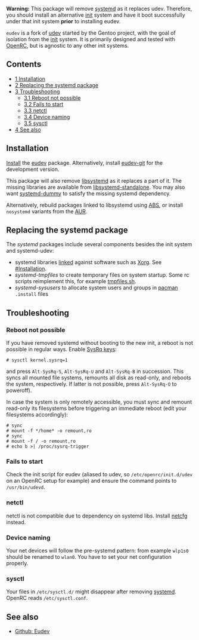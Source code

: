 **Warning:** This package will remove [systemd](/index.php/Systemd "Systemd") as it replaces udev. Therefore, you should install an alternative [init](/index.php/Init "Init") system and have it boot successfully under that init system **prior** to installing eudev.

`eudev` is a fork of [udev](/index.php/Udev "Udev") started by the Gentoo project, with the goal of isolation from the [init](/index.php/Init "Init") system. It is primarily designed and tested with [OpenRC](/index.php/OpenRC "OpenRC"), but is agnostic to any other init systems.

## Contents

*   [1 Installation](#Installation)
*   [2 Replacing the systemd package](#Replacing_the_systemd_package)
*   [3 Troubleshooting](#Troubleshooting)
    *   [3.1 Reboot not possible](#Reboot_not_possible)
    *   [3.2 Fails to start](#Fails_to_start)
    *   [3.3 netctl](#netctl)
    *   [3.4 Device naming](#Device_naming)
    *   [3.5 sysctl](#sysctl)
*   [4 See also](#See_also)

## Installation

[Install](/index.php/Install "Install") the [eudev](https://aur.archlinux.org/packages/eudev/) package. Alternatively, install [eudev-git](https://aur.archlinux.org/packages/eudev-git/) for the development version.

This package will also remove [libsystemd](https://www.archlinux.org/packages/?name=libsystemd) as it replaces a part of it. The missing libraries are available from [libsystemd-standalone](https://aur.archlinux.org/packages/libsystemd-standalone/). You may also want [systemd-dummy](https://aur.archlinux.org/packages/systemd-dummy/) to satisfy the missing systemd dependency.

Alternatively, rebuild packages linked to libsystemd using [ABS](/index.php/ABS "ABS"), or install `nosystemd` variants from the [AUR](/index.php/AUR "AUR").

## Replacing the systemd package

The *systemd* packages include several components besides the init system and systemd-udev:

*   systemd libraries [linked](https://en.wikipedia.org/wiki/Dynamic_linker "wikipedia:Dynamic linker") against software such as [Xorg](/index.php/Xorg "Xorg"). See [#Installation](#Installation).
*   *systemd-tmpfiles* to create temporary files on system startup. Some rc scripts reimplement this, for example [tmpfiles.sh](https://github.com/OpenRC/openrc/blob/master/sh/tmpfiles.sh.in).
*   *systemd-sysusers* to allocate system users and groups in [pacman](/index.php/Pacman "Pacman") `.install` files

## Troubleshooting

### Reboot not possible

If you have removed systemd without booting to the new init, a reboot is not possible in regular ways. Enable [SysRq keys](https://en.wikipedia.org/wiki/Magic_SysRq_key "wikipedia:Magic SysRq key"):

```
# sysctl kernel.sysrq=1

```

and press `Alt-SysRq-S`, `Alt-SysRq-U` and `Alt-SysRq-B` in succession. This syncs all mounted file systems, remounts all disk as read-only, and reboots the system, respectively. If latter is not possible, press `Alt-SysRq-O` to poweroff).

In case the system is only remotely accessible, you must sync and remount read-only its filesystems before triggering an immediate reboot (edit your filesystems accordingly):

```
# sync
# mount -f */home* -o remount,ro
# sync
# mount -f / -o remount,ro
# echo b >| /proc/sysrq-trigger

```

### Fails to start

Check the init script for eudev (aliased to udev, so `/etc/openrc/init.d/udev` on an OpenRC setup for example) and ensure the command points to `/usr/bin/udevd`.

### netctl

netctl is not compatible due to dependency on systemd libs. Install [netcfg](https://aur.archlinux.org/packages/netcfg/) instead.

### Device naming

Your net devices will follow the pre-systemd pattern: from example `wlp1s0` should be renamed to `wlan0`. You have to set your net configuration properly.

### sysctl

Your files in `/etc/sysctl.d/` might disappear after removing [systemd](https://www.archlinux.org/packages/?name=systemd). OpenRC reads `/etc/sysctl.conf`.

## See also

*   [Github: Eudev](https://github.com/gentoo/eudev)